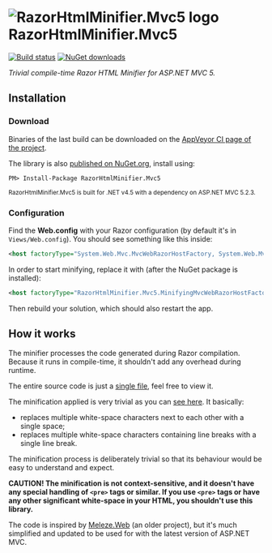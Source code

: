 ![RazorHtmlMinifier.Mvc5 logo](https://raw.githubusercontent.com/tompazourek/RazorHtmlMinifier.Mvc5/master/assets/logo_32.png) RazorHtmlMinifier.Mvc5
======================

[![Build status](https://img.shields.io/appveyor/ci/tompazourek/razorhtmlminifier-mvc5.svg)](https://ci.appveyor.com/project/tompazourek/razorhtmlminifier-mvc5)
[![NuGet downloads](https://img.shields.io/nuget/dt/RazorhtMlminIfier.mvc5.svg)](https://www.nuget.org/packages/RazorhtMlminIfier.mvc5/)

*Trivial compile-time Razor HTML Minifier for ASP.NET MVC 5.*

Installation
------------

### Download

Binaries of the last build can be downloaded on the [AppVeyor CI page of the project](https://ci.appveyor.com/project/tompazourek/razorhtmlminifier-mvc5/build/artifacts).

The library is also [published on NuGet.org](https://www.nuget.org/packages/RazorHtmlMinifier.Mvc5/), install using:

```
PM> Install-Package RazorHtmlMinifier.Mvc5
```

<sup>RazorHtmlMinifier.Mvc5 is built for .NET v4.5 with a dependency on ASP.NET MVC 5.2.3.</sup>

### Configuration

Find the **Web.config** with your Razor configuration (by default it's in `Views/Web.config`). You should see something like this inside:

```xml
<host factoryType="System.Web.Mvc.MvcWebRazorHostFactory, System.Web.Mvc, Version=5.2.3.0, Culture=neutral, PublicKeyToken=31BF3856AD364E35" />
```

In order to start minifying, replace it with (after the NuGet package is installed):

```xml
<host factoryType="RazorHtmlMinifier.Mvc5.MinifyingMvcWebRazorHostFactory, RazorHtmlMinifier.Mvc5, Version=1.1.0.0, Culture=neutral, PublicKeyToken=a517a17e203fcde4" />
```

Then rebuild your solution, which should also restart the app.


How it works
------------

The minifier processes the code generated during Razor compilation. Because it runs in compile-time, it shouldn't add any overhead during runtime.

The entire source code is just a [single file](https://github.com/tompazourek/RazorHtmlMinifier.Mvc5/blob/master/src/RazorHtmlMinifier.Mvc5/MinifyingMvcWebRazorHostFactory.cs), feel free to view it.

The minification applied is very trivial as you can [see here](https://github.com/tompazourek/RazorHtmlMinifier.Mvc5/blob/master/src/RazorHtmlMinifier.Mvc5/MinifyingMvcWebRazorHostFactory.cs#L47-L55). It basically:

- replaces multiple white-space characters next to each other with a single space;
- replaces multiple white-space characters containing line breaks with a single line break.

The minification process is deliberately trivial so that its behaviour would be easy to understand and expect.

**CAUTION! The minification is not context-sensitive, and it doesn't have any special handling of `<pre>` tags or similar. If you use `<pre>` tags or have any other significant white-space in your HTML, you shouldn't use this library.**

The code is inspired by [Meleze.Web](https://github.com/meleze/Meleze.Web) (an older project), but it's much simplified and updated to be used for with the latest version of ASP.NET MVC.